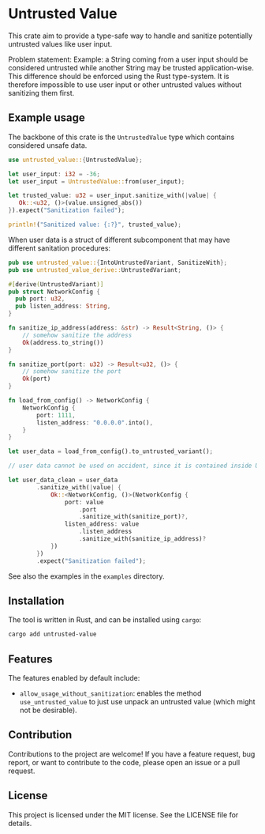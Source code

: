 # Untrusted Value
This crate aim to provide a type-safe way to handle and sanitize potentially untrusted values
like user input.

Problem statement: Example: a String coming from a user input should be considered untrusted
while another String may be trusted application-wise. This difference
should be enforced using the Rust type-system.
It is therefore impossible to use user input or other untrusted values
without sanitizing them first.

## Example usage
The backbone of this crate is the `UntrustedValue` type which contains
considered unsafe data. 
```rust
use untrusted_value::{UntrustedValue};

let user_input: i32 = -36;
let user_input = UntrustedValue::from(user_input);

let trusted_value: u32 = user_input.sanitize_with(|value| {
   Ok::<u32, ()>(value.unsigned_abs())
}).expect("Sanitization failed");

println!("Sanitized value: {:?}", trusted_value);
```

When user data is a struct of different subcomponent that may have different 
sanitation procedures:

```rust
pub use untrusted_value::{IntoUntrustedVariant, SanitizeWith};
pub use untrusted_value_derive::UntrustedVariant;

#[derive(UntrustedVariant)]
pub struct NetworkConfig {
  pub port: u32,
  pub listen_address: String,
}

fn sanitize_ip_address(address: &str) -> Result<String, ()> {
    // somehow sanitize the address
    Ok(address.to_string())
}

fn sanitize_port(port: u32) -> Result<u32, ()> {
    // somehow sanitize the port
    Ok(port)
}

fn load_from_config() -> NetworkConfig {
    NetworkConfig {
        port: 1111,
        listen_address: "0.0.0.0".into(),
    }
}

let user_data = load_from_config().to_untrusted_variant();

// user data cannot be used on accident, since it is contained inside UntrustedValues

let user_data_clean = user_data
        .sanitize_with(|value| {
            Ok::<NetworkConfig, ()>(NetworkConfig {
                port: value
                    .port
                    .sanitize_with(sanitize_port)?,
                listen_address: value
                    .listen_address
                    .sanitize_with(sanitize_ip_address)?
            })
        })
        .expect("Sanitization failed");
```

See also the examples in the `examples` directory.

## Installation
The tool is written in Rust, and can be installed using `cargo`:
```bash
cargo add untrusted-value
```

## Features
The features enabled by default include:
* `allow_usage_without_sanitization`: enables the method `use_untrusted_value`
   to just use unpack an untrusted value (which might not be desirable). 

## Contribution
Contributions to the project are welcome! If you have a feature request,
bug report, or want to contribute to the code, please open an
issue or a pull request.

## License
This project is licensed under the MIT license. See the LICENSE file for details.
